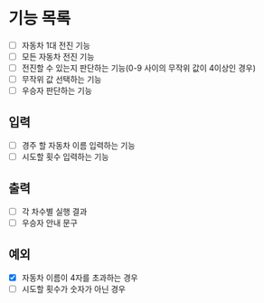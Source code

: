 # 기능 목록
- [ ] 자동차 1대 전진 기능
- [ ] 모든 자동차 전진 기능
- [ ] 전진할 수 있는지 판단하는 기능(0-9 사이의 무작위 값이 4이상인 경우)
- [ ] 무작위 값 선택하는 기능
- [ ] 우승자 판단하는 기능

## 입력
- [ ] 경주 할 자동차 이름 입력하는 기능
- [ ] 시도할 횟수 입력하는 기능

## 출력
- [ ] 각 차수별 실행 결과
- [ ] 우승자 안내 문구

## 예외
- [x] 자동차 이름이 4자를 초과하는 경우
- [ ] 시도할 횟수가 숫자가 아닌 경우
